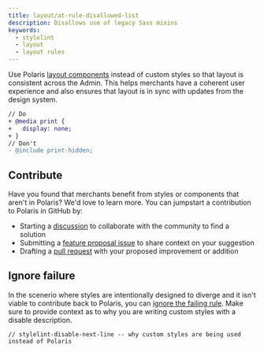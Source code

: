 ```yaml
---
title: layout/at-rule-disallowed-list
description: Disallows use of legacy Sass mixins
keywords:
  - stylelint
  - layout
  - layout rules
---
```


Use Polaris [layout components](/components) instead of custom styles so that layout is consistent across the Admin. This helps merchants have a coherent user experience and also ensures that layout is in sync with updates from the design system.

```diff
// Do
+ @media print {
+   display: none;
+ }
// Don't
- @include print-hidden;
```

## Contribute

Have you found that merchants benefit from styles or components that aren't in Polaris? We'd love to learn more. You can jumpstart a contribution to Polaris in GitHub by:

- Starting a [discussion](https://github.com/Shopify/polaris/discussions/6750) to collaborate with the community to find a solution
- Submitting a [feature proposal issue](https://github.com/Shopify/polaris/issues/new?assignees=&labels=Feature+request&template=FEATURE_REQUEST.md) to share context on your suggestion
- Drafting a [pull request](https://github.com/Shopify/polaris/pulls) with your proposed improvement or addition

## Ignore failure

In the scenerio where styles are intentionally designed to diverge and it isn't viable to contribute back to Polaris, you can [ignore the failing rule](https://stylelint.io/user-guide/ignore-code/#within-files). Make sure to provide context as to why you are writing custom styles with a disable description.

```
// stylelint-disable-next-line -- why custom styles are being used instead of Polaris
```
